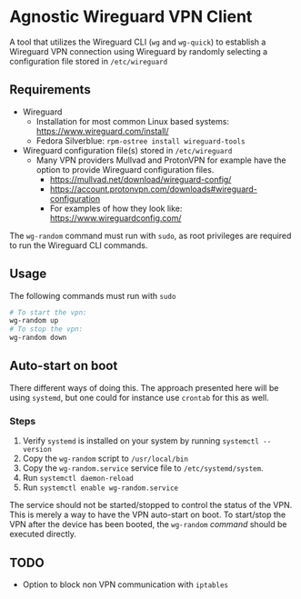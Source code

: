 # Agnostic Wireguard VPN Client

A tool that utilizes the Wireguard CLI (`wg` and `wg-quick`) to establish a
Wireguard VPN connection using Wireguard by randomly selecting a configuration
file stored in `/etc/wireguard`

## Requirements

- Wireguard
  - Installation for most common Linux based systems:
    https://www.wireguard.com/install/
  - Fedora Silverblue: `rpm-ostree install wireguard-tools`
- Wireguard configuration file(s) stored in `/etc/wireguard`
  - Many VPN providers Mullvad and ProtonVPN for example have the option to
    provide Wireguard configuration files.
    - https://mullvad.net/download/wireguard-config/
    - https://account.protonvpn.com/downloads#wireguard-configuration
    - For examples of how they look like: https://www.wireguardconfig.com/

The `wg-random` command must run with `sudo`, as root privileges are required
to run the Wireguard CLI commands.

## Usage

The following commands must run with `sudo`

```bash
# To start the vpn:
wg-random up
# To stop the vpn:
wg-random down
```

## Auto-start on boot
There different ways of doing this. The approach presented here will be using
`systemd`, but one could for instance use `crontab` for this as well.

### Steps

1. Verify `systemd` is installed on your system by running `systemctl --version`
1. Copy the `wg-random` script to `/usr/local/bin`
2. Copy the `wg-random.service` service file to `/etc/systemd/system`.
3. Run `systemctl daemon-reload`
4. Run `systemctl enable wg-random.service`

The service should not be started/stopped to control the status of the VPN. This
is merely a way to have the VPN auto-start on boot. To start/stop the VPN after
the device has been booted, the `wg-random` *command* should be executed
directly.

## TODO
- Option to block non VPN communication with `iptables`
